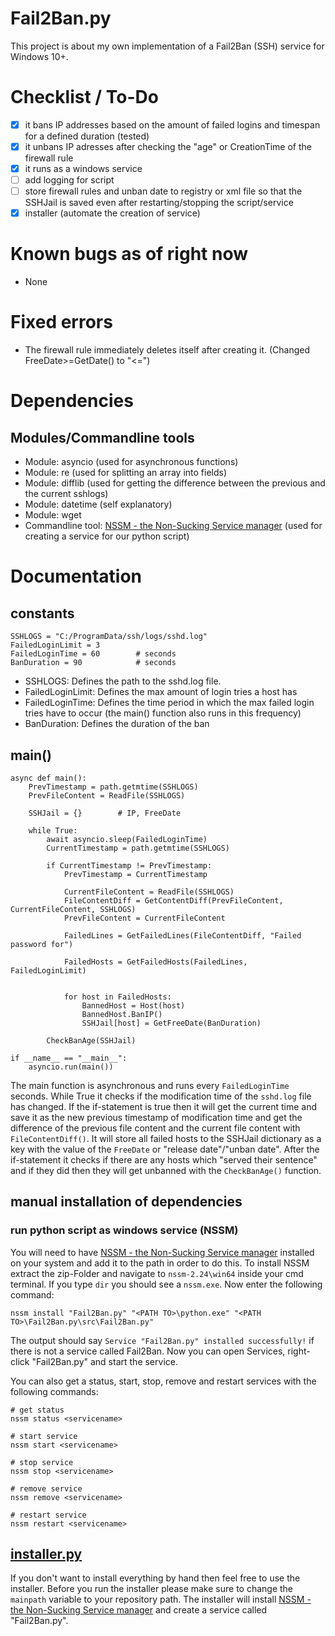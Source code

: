 # Fail2Ban.py
This project is about my own implementation of a Fail2Ban (SSH) service for Windows 10+. 

# Checklist / To-Do
- [x] it bans IP addresses based on the amount of failed logins and timespan for a defined duration (tested)
- [x] it unbans IP adresses after checking the "age" or CreationTime of the firewall rule
- [x] it runs as a windows service
- [ ] add logging for script
- [ ] store firewall rules and unban date to registry or xml file so that the SSHJail is saved even after restarting/stopping the script/service
- [x] installer (automate the creation of service)

# Known bugs as of right now
- None

# Fixed errors
- The firewall rule immediately deletes itself after creating it. (Changed FreeDate>=GetDate() to "<=")

# Dependencies
## Modules/Commandline tools
- Module: asyncio (used for asynchronous functions)
- Module: re (used for splitting an array into fields)
- Module: difflib (used for getting the difference between the previous and the current sshlogs)
- Module: datetime (self explanatory)
- Module: wget
- Commandline tool: [NSSM - the Non-Sucking Service manager](https://nssm.cc/download) (used for creating a service for our python script)

# Documentation
## constants
```python:
SSHLOGS = "C:/ProgramData/ssh/logs/sshd.log"
FailedLoginLimit = 3
FailedLoginTime = 60        # seconds
BanDuration = 90            # seconds
```
- SSHLOGS: Defines the path to the sshd.log file.
- FailedLoginLimit: Defines the max amount of login tries a host has
- FailedLoginTime: Defines the time period in which the max failed login tries have to occur (the main() function also runs in this frequency)
- BanDuration: Defines the duration of the ban

## main()
```python:
async def main():
    PrevTimestamp = path.getmtime(SSHLOGS)
    PrevFileContent = ReadFile(SSHLOGS)

    SSHJail = {}        # IP, FreeDate

    while True:
        await asyncio.sleep(FailedLoginTime)
        CurrentTimestamp = path.getmtime(SSHLOGS)

        if CurrentTimestamp != PrevTimestamp:
            PrevTimestamp = CurrentTimestamp

            CurrentFileContent = ReadFile(SSHLOGS)
            FileContentDiff = GetContentDiff(PrevFileContent, CurrentFileContent, SSHLOGS)
            PrevFileContent = CurrentFileContent

            FailedLines = GetFailedLines(FileContentDiff, "Failed password for")

            FailedHosts = GetFailedHosts(FailedLines, FailedLoginLimit)


            for host in FailedHosts:
                BannedHost = Host(host)
                BannedHost.BanIP()
                SSHJail[host] = GetFreeDate(BanDuration)

        CheckBanAge(SSHJail)

if __name__ == "__main__":
    asyncio.run(main())
```
The main function is asynchronous and runs every ```FailedLoginTime``` seconds. While True it checks if the modification time of the ```sshd.log``` file has changed. If 
the if-statement is true then it will get the current time and save it as the new previous timestamp of modification time and get the difference of the previous file content 
and the current file content with ```FileContentDiff()```. It will store all failed hosts to the SSHJail dictionary as a key with the value of the ```FreeDate``` or "release date"/"unban date". 
After the if-statement it checks if there are any hosts which "served their sentence" and if they did then they will get unbanned with the ```CheckBanAge()``` function. 

## manual installation of dependencies
### run python script as windows service (NSSM)
You will need to have [NSSM - the Non-Sucking Service manager](https://nssm.cc/download) installed on your system and add it to the path in order to do this. To install NSSM extract the zip-Folder and navigate to ```nssm-2.24\win64``` inside your cmd terminal. If you type ```dir``` you should see a ```nssm.exe```. Now enter the following command:
```
nssm install "Fail2Ban.py" "<PATH TO>\python.exe" "<PATH TO>\Fail2Ban.py\src\Fail2Ban.py"
```
The output should say ```Service "Fail2Ban.py" installed successfully!``` if there is not a service called Fail2Ban. Now you can open Services,  right-click "Fail2Ban.py" and start the service.

You can also get a status, start, stop, remove and restart services with the following commands:
```
# get status
nssm status <servicename>

# start service
nssm start <servicename>

# stop service
nssm stop <servicename>

# remove service
nssm remove <servicename>

# restart service
nssm restart <servicename>
```

## [installer.py](installer.py)
If you don't want to install everything by hand then feel free to use the installer. Before you run the installer please make sure to change the ```mainpath``` variable to your repository path. The installer will install [NSSM - the Non-Sucking Service manager](https://nssm.cc/download) and create a service called "Fail2Ban.py".